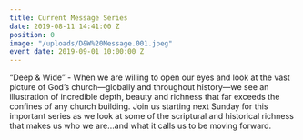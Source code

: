 ```yaml
---
title: Current Message Series
date: 2019-08-11 14:41:00 Z
position: 0
image: "/uploads/D&W%20Message.001.jpeg"
event date: 2019-09-01 10:00:00 Z
---
```


“Deep & Wide” - When we are willing to open our eyes and look at the vast picture of God’s church—globally and throughout history—we see an illustration of incredible depth, beauty and richness that far exceeds the confines of any church building. Join us starting next Sunday for this important series as we look at some of the scriptural and historical richness that makes us who we are…and what it calls us to be moving forward.